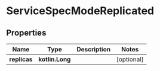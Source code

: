 
# ServiceSpecModeReplicated

## Properties
Name | Type | Description | Notes
------------ | ------------- | ------------- | -------------
**replicas** | **kotlin.Long** |  |  [optional]



